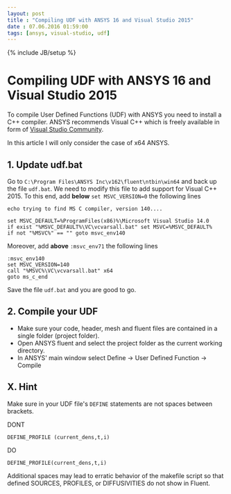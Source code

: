 ```yaml
---
layout: post
title : "Compiling UDF with ANSYS 16 and Visual Studio 2015"
date : 07.06.2016 01:59:00
tags: [ansys, visual-studio, udf]
---
```

{% include JB/setup %}

# Compiling UDF with ANSYS 16 and Visual Studio 2015

To compile User Defined Functions (UDF) with ANSYS you need to install a C++ compiler. ANSYS recommends Visual C++ which is freely available in form of [Visual Studio Community](https://www.visualstudio.com/en-us/products/visual-studio-community-vs.aspx).

In this article I will only consider the case of x64 ANSYS.

## 1. Update udf.bat

Go to `C:\Program Files\ANSYS Inc\v162\fluent\ntbin\win64` and back up the file `udf.bat`. We need to modify this file to add support for Visual C++ 2015. To this end, add **below** `set MSVC_VERSION=0` the following lines

````
echo trying to find MS C compiler, version 140....

set MSVC_DEFAULT=%ProgramFiles(x86)%\Microsoft Visual Studio 14.0
if exist "%MSVC_DEFAULT%\VC\vcvarsall.bat" set MSVC=%MSVC_DEFAULT%
if not "%MSVC%" == "" goto msvc_env140
````

Moreover, add **above** `:msvc_env71` the following lines

````
:msvc_env140
set MSVC_VERSION=140
call "%MSVC%\VC\vcvarsall.bat" x64
goto ms_c_end
````

Save the file `udf.bat` and you are good to go.

## 2. Compile your UDF

*   Make sure your code, header, mesh and fluent files are contained in a single folder (project folder).
*   Open ANSYS fluent and select the project folder as the current working directory.
*   In ANSYS' main window select Define -> User Defined Function -> Compile

## X. Hint

Make sure in your UDF file's `DEFINE` statements are not spaces between brackets.

DONT

`DEFINE_PROFILE (current_dens,t,i)`

DO

`DEFINE_PROFILE(current_dens,t,i)`

Additional spaces may lead to erratic behavior of the makefile script so that defined SOURCES, PROFILES, or DIFFUSIVITIES do not show in Fluent.
